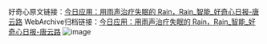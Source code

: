 好奇心原文链接：[今日应用：用雨声治疗失眠的 Rain，Rain_智能_好奇心日报-唐云路](https://www.qdaily.com/articles/1279.html)
WebArchive归档链接：[今日应用：用雨声治疗失眠的 Rain，Rain_智能_好奇心日报-唐云路](http://web.archive.org/web/20160807111732/http://www.qdaily.com/articles/1279.html)
![image](http://ww3.sinaimg.cn/large/007d5XDply1g3v4cmsrp5j30u038bkjl)